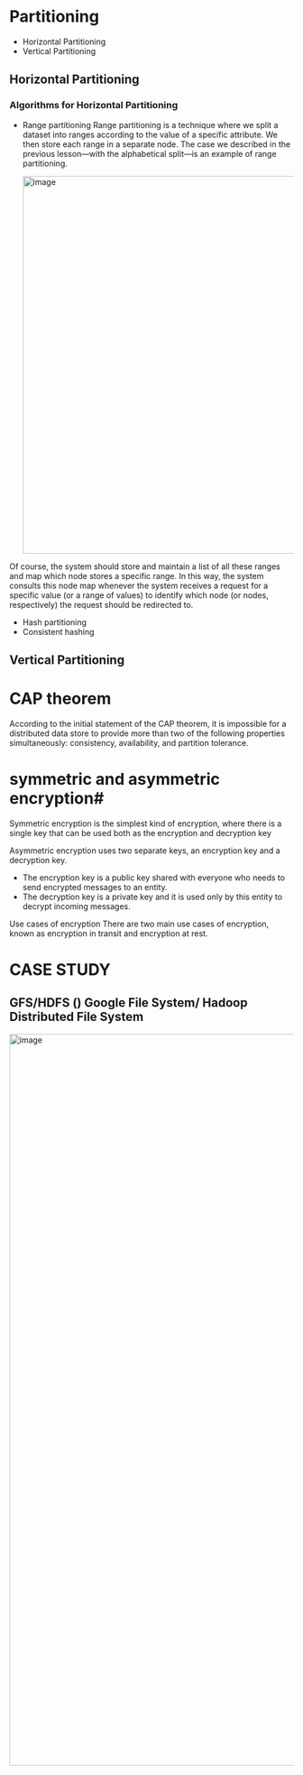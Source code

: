 # Partitioning
 - Horizontal Partitioning
 - Vertical Partitioning

## Horizontal Partitioning
### Algorithms for Horizontal Partitioning
  - Range partitioning
    Range partitioning is a technique where we split a dataset into ranges according to the value of a specific attribute. We then store each range in a separate node. The case we described in the previous lesson—with the alphabetical split—is an example of range partitioning.

    <img width="1886" height="670" alt="image" src="https://github.com/user-attachments/assets/195d1f4d-c20d-4106-a043-8b8ee7f49575" />

  Of course, the system should store and maintain a list of all these ranges and map which node stores a specific range. In this way, the system consults this node map whenever the system receives a request for a specific value (or a range of values) to identify which node (or nodes, respectively) the request should be redirected to.

  - Hash partitioning
  - Consistent hashing
  

## Vertical Partitioning

# CAP theorem
According to the initial statement of the CAP theorem, it is impossible for a distributed data store to provide more than two of the following properties simultaneously: consistency, availability, and partition tolerance.

# symmetric and asymmetric encryption#
Symmetric encryption is the simplest kind of encryption, where there is a single key that can be used both as the encryption and decryption key

Asymmetric encryption uses two separate keys, an encryption key and a decryption key.
- The encryption key is a public key shared with everyone who needs to send encrypted messages to an entity.
- The decryption key is a private key and it is used only by this entity to decrypt incoming messages.

Use cases of encryption
There are two main use cases of encryption, known as encryption in transit and encryption at rest.

# CASE STUDY
## GFS/HDFS () Google File System/ Hadoop Distributed File System

<img width="2046" height="1298" alt="image" src="https://github.com/user-attachments/assets/6498342b-9ed1-4a9c-8e0d-4087b1c575f6" />



